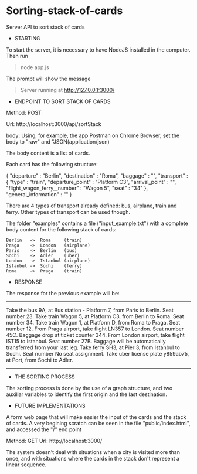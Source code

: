 # Sorting-stack-of-cards
Server API to sort stack of cards


- STARTING

To start the server, it is necessary to have NodeJS installed in the computer.
Then run

> node app.js

The prompt will show the message

> Server running at http://127.0.0.1:3000/





- ENDPOINT TO SORT STACK OF CARDS

Method: POST

Url: http://localhost:3000/api/sortStack

body:
Using, for example, the app Postman on Chrome Browser, set the body to "raw" and "JSON(application/json)

The body content is a list of cards.

Each card has the following structure:

  {
    "departure" : "Berlin",
    "destination" : "Roma",
    "baggage" : "",
    "transport" : {
      "type" : "train",
      "departure_point" : "Platform C3",
      "arrival_point" : "",
      "flight_wagon_ferry__number" : "Wagon 5",
      "seat" : "34"
    },
    "general_information" : ""
  }

There are 4 types of transport already defined: bus, airplane, train and ferry.
Other types of transport can be used though.

The folder "examples" contains a file ("input_example.txt") with a complete body content for the following stack of cards:

    Berlin   ->  Roma     (train)
    Praga    ->  London   (airplane)
    Paris    ->  Berlin   (bus)
    Sochi    ->  Adler    (uber)
    London   ->  Istanbul (airplane)
    Istanbul ->  Sochi    (ferry)
    Roma     ->  Praga    (train)




- RESPONSE

The response for the previous example will be:

----------

Take the bus 9A, at Bus station - Platform 7, from Paris to Berlin. Seat number 23.
Take train Wagon 5, at Platform C3, from Berlin to Roma. Seat number 34.
Take train Wagon 1, at Platform D, from Roma to Praga. Seat number 12.
From Praga airport, take flight LN357 to London. Seat number 45C. Baggage drop at ticket counter 344.
From London airport, take flight IST15 to Istanbul. Seat number 27B. Baggage will be automatically transferred from your last leg.
Take ferry SH3, at Pier 3, from Istanbul to Sochi. Seat number No seat assignment.
Take uber license plate y859ab75, at Port, from Sochi to Adler.

----------




- THE SORTING PROCESS

The sorting process is done by the use of a graph structure, and two auxiliar variables to identify the first origin and the last destination.





- FUTURE IMPLEMENTATIONS

A form web page that will make easier the input of the cards and the stack of cards. A very begining scratch can be seen in the file "public/index.html", and accessed the "/" end point

Method: GET
Url: http://localhost:3000/

The system doesn't deal with situations when a city is visited more than once, and with situations where the cards in the stack don't represent a linear sequence.

